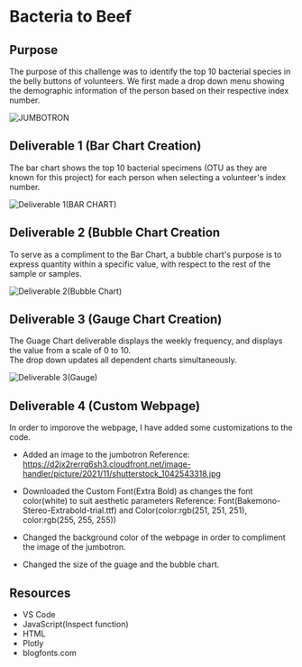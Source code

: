 # Bacteria to Beef

## Purpose ##

The purpose of this challenge was to identify the top 10 bacterial species in the belly buttons of volunteers.  We first made a drop down menu showing the demographic information of the person based on their respective index number.


![JUMBOTRON](https://user-images.githubusercontent.com/8845050/177012638-03659daf-c11b-4ea7-90d5-fedc0423ae21.PNG)

## Deliverable 1 (Bar Chart Creation) ##

The bar chart shows the top 10 bacterial specimens (OTU as they are known for this project) for each person when selecting a volunteer's index number.

![Deliverable 1(BAR CHART)](https://user-images.githubusercontent.com/8845050/177010776-c4afb303-568f-4958-bce4-decdb30bd651.PNG)

## Deliverable 2 (Bubble Chart Creation ##

To serve as a compliment to the Bar Chart, a bubble chart's purpose is to express quantity within a specific value, with respect to the rest of the sample or samples.

![Deliverable 2(Bubble Chart)](https://user-images.githubusercontent.com/8845050/177011565-09291297-1628-43fe-a0f2-696b9c3595ec.PNG)

## Deliverable 3 (Gauge Chart Creation) ##

The Guage Chart deliverable displays the weekly frequency, and displays the value from a scale of 0 to 10.  
The drop down updates all dependent charts simultaneously.

![Deliverable 3(Gauge)](https://user-images.githubusercontent.com/8845050/177011632-d7894619-5e7a-4196-91b9-de92aa2f8b40.PNG)

## Deliverable 4 (Custom Webpage) ##

In order to imporove the webpage, I have added some customizations to the code.

- Added an image to the jumbotron
  Reference: https://d2jx2rerrg6sh3.cloudfront.net/image-handler/picture/2021/11/shutterstock_1042543318.jpg

- Downloaded the Custom Font(Extra Bold) as changes the font color(white) to suit aesthetic parameters
  Reference:  Font(Bakemono-Stereo-Extrabold-trial.ttf) and Color(color:rgb(251, 251, 251), color:rgb(255, 255, 255))

- Changed the background color of the webpage in order to compliment the image of the jumbotron.

- Changed the size of the guage and the bubble chart.

## Resources ##

- VS Code
- JavaScript(Inspect function)
- HTML
- Plotly
- blogfonts.com


